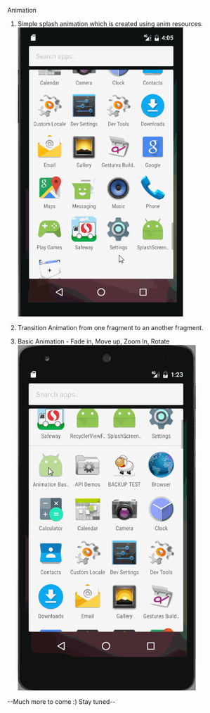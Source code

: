 Animation
1. Simple splash animation which is created using anim resources.
![](https://github.com/vimalathithanr/Animation/blob/master/Screenshot.gif)

2. Transition Animation from one fragment to an another fragment.

3. Basic Animation - Fade in, Move up, Zoom In, Rotate
![](https://github.com/vimalathithanr/Animation/blob/master/AnimationBasics.gif)

--Much more to come :) Stay tuned--
